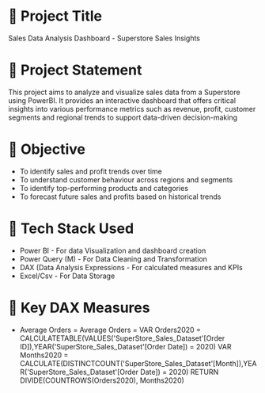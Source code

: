 # 📝 Project Title
Sales Data Analysis Dashboard - Superstore Sales Insights

# 🎯 Project Statement
This project aims to analyze and visualize sales data from a Superstore using PowerBI. It provides an interactive dashboard that offers critical insights into various performance metrics such as revenue, profit, customer segments and regional trends to support data-driven decision-making

# 🎯 Objective
- To identify sales and profit trends over time
- To understand customer behaviour across regions and segments
- To identify top-performing products and categories
- To forecast future sales and profits based on historical trends

# 🧰 Tech Stack Used
- Power BI - For data Visualization and dashboard creation
- Power Query (M) - For Data Cleaning and Transformation
- DAX (Data Analysis Expressions - For calculated measures and KPIs
- Excel/Csv - For Data Storage

# 🧰 Key DAX Measures
- Average Orders = Average Orders = VAR Orders2020 = CALCULATETABLE(VALUES('SuperStore_Sales_Dataset'[Order ID]),YEAR('SuperStore_Sales_Dataset'[Order Date]) = 2020)
                                    VAR Months2020 = CALCULATE(DISTINCTCOUNT('SuperStore_Sales_Dataset'[Month]),YEAR('SuperStore_Sales_Dataset'[Order Date]) = 2020)
                                    RETURN
                                    DIVIDE(COUNTROWS(Orders2020), Months2020)
